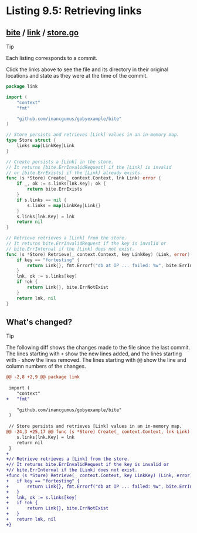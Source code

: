 # Listing 9.5: Retrieving links

## [bite](https://github.com/inancgumus/gobyexample/blob/7bce8395b131fbf25e85185e55789ff6b17d07c0/bite) / [link](https://github.com/inancgumus/gobyexample/blob/7bce8395b131fbf25e85185e55789ff6b17d07c0/bite/link) / [store.go](https://github.com/inancgumus/gobyexample/blob/7bce8395b131fbf25e85185e55789ff6b17d07c0/bite/link/store.go)

> [!TIP]
> Each listing corresponds to a commit.
>
> Click the links above to see the file and its directory in their original locations and state as they were at the time of the commit.

```go
package link

import (
	"context"
	"fmt"

	"github.com/inancgumus/gobyexample/bite"
)

// Store persists and retrieves [Link] values in an in-memory map.
type Store struct {
	links map[LinkKey]Link
}

// Create persists a [Link] in the store.
// It returns [bite.ErrInvalidRequest] if the [Link] is invalid
// or [bite.ErrExists] if the [Link] already exists.
func (s *Store) Create(_ context.Context, lnk Link) error {
	if _, ok := s.links[lnk.Key]; ok {
		return bite.ErrExists
	}
	if s.links == nil {
		s.links = map[LinkKey]Link{}
	}
	s.links[lnk.Key] = lnk
	return nil
}

// Retrieve retrieves a [Link] from the store.
// It returns bite.ErrInvalidRequest if the key is invalid or
// bite.ErrInternal if the [Link] does not exist.
func (s *Store) Retrieve(_ context.Context, key LinkKey) (Link, error) {
	if key == "fortesting" {
		return Link{}, fmt.Errorf("db at IP ... failed: %w", bite.ErrInternal)
	}
	lnk, ok := s.links[key]
	if !ok {
		return Link{}, bite.ErrNotExist
	}
	return lnk, nil
}
```

## What's changed?

> [!TIP]
> The following diff shows the changes made to the file since the last commit.
> The lines starting with `+` show the new lines added, and the lines starting with `-` show the lines removed.
> The lines starting with `@@` show the line and column numbers of the changes.

```diff
@@ -2,8 +2,9 @@ package link
 
 import (
 	"context"
+	"fmt"
 
 	"github.com/inancgumus/gobyexample/bite"
 )
 
 // Store persists and retrieves [Link] values in an in-memory map.
@@ -24,3 +25,17 @@ func (s *Store) Create(_ context.Context, lnk Link) error {
 	s.links[lnk.Key] = lnk
 	return nil
 }
+
+// Retrieve retrieves a [Link] from the store.
+// It returns bite.ErrInvalidRequest if the key is invalid or
+// bite.ErrInternal if the [Link] does not exist.
+func (s *Store) Retrieve(_ context.Context, key LinkKey) (Link, error) {
+	if key == "fortesting" {
+		return Link{}, fmt.Errorf("db at IP ... failed: %w", bite.ErrInternal)
+	}
+	lnk, ok := s.links[key]
+	if !ok {
+		return Link{}, bite.ErrNotExist
+	}
+	return lnk, nil
+}
```

